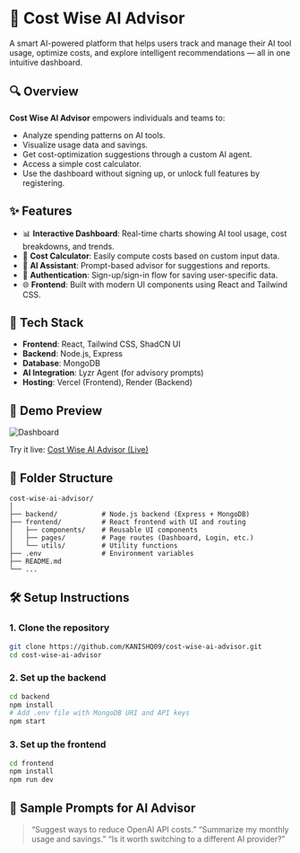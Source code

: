 # 🧠 Cost Wise AI Advisor

A smart AI-powered platform that helps users track and manage their AI tool usage, optimize costs, and explore intelligent recommendations — all in one intuitive dashboard.

## 🔍 Overview

**Cost Wise AI Advisor** empowers individuals and teams to:

* Analyze spending patterns on AI tools.
* Visualize usage data and savings.
* Get cost-optimization suggestions through a custom AI agent.
* Access a simple cost calculator.
* Use the dashboard without signing up, or unlock full features by registering.

## ✨ Features

* 📊 **Interactive Dashboard**: Real-time charts showing AI tool usage, cost breakdowns, and trends.
* 🧮 **Cost Calculator**: Easily compute costs based on custom input data.
* 🤖 **AI Assistant**: Prompt-based advisor for suggestions and reports.
* 🔐 **Authentication**: Sign-up/sign-in flow for saving user-specific data.
* 🌐 **Frontend**: Built with modern UI components using React and Tailwind CSS.

## 🚀 Tech Stack

* **Frontend**: React, Tailwind CSS, ShadCN UI
* **Backend**: Node.js, Express
* **Database**: MongoDB
* **AI Integration**: Lyzr Agent (for advisory prompts)
* **Hosting**: Vercel (Frontend), Render (Backend)

## 📸 Demo Preview

![Dashboard](https://github.com/KANISHQ09/cost-wise-ai-advisor/assets/134469703/0e5c3a99-f54e-4290-86cc-d843c21b002b)

Try it live: [Cost Wise AI Advisor (Live)](https://cost-wise-ai.vercel.app/)

## 📁 Folder Structure

```
cost-wise-ai-advisor/
│
├── backend/           # Node.js backend (Express + MongoDB)
├── frontend/          # React frontend with UI and routing
│   ├── components/    # Reusable UI components
│   ├── pages/         # Page routes (Dashboard, Login, etc.)
│   └── utils/         # Utility functions
├── .env               # Environment variables
├── README.md
└── ...
```

## 🛠️ Setup Instructions

### 1. Clone the repository

```bash
git clone https://github.com/KANISHQ09/cost-wise-ai-advisor.git
cd cost-wise-ai-advisor
```

### 2. Set up the backend

```bash
cd backend
npm install
# Add .env file with MongoDB URI and API keys
npm start
```

### 3. Set up the frontend

```bash
cd frontend
npm install
npm run dev
```

## 🧪 Sample Prompts for AI Advisor

> “Suggest ways to reduce OpenAI API costs.”
> “Summarize my monthly usage and savings.”
> “Is it worth switching to a different AI provider?”

